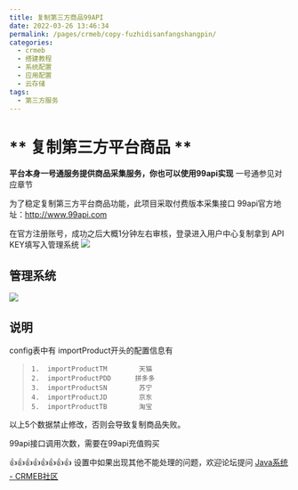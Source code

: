 ```yaml
---
title: 复制第三方商品99API
date: 2022-03-26 13:46:34
permalink: /pages/crmeb/copy-fuzhidisanfangshangpin/
categories:
  - crmeb
  - 搭建教程
  - 系统配置
  - 应用配置
  - 云存储
tags:
  - 第三方服务
---
```

# ** 复制第三方平台商品 **

**平台本身一号通服务提供商品采集服务，你也可以使用99api实现**
一号通参见对应章节

为了稳定复制第三方平台商品功能，此项目采取付费版本采集接口
99api官方地址：http://www.99api.com

在官方注册账号，成功之后大概1分钟左右审核，登录进入用户中心复制拿到 API KEY填写入管理系统
![](https://cdn.jsdelivr.net/gh/xbdazz/mypic/img/202112221643465.png)

## 管理系统

![](https://cdn.jsdelivr.net/gh/xbdazz/mypic/img/202112221643466.png)

## 说明
config表中有 importProduct开头的配置信息有
>     1.  importProductTM        天猫
>     2.  importProductPDD      拼多多
>     3.  importProductSN        苏宁
>     4.  importProductJD        京东
>     5.  importProductTB        淘宝

以上5个数据禁止修改，否则会导致复制商品失败。

99api接口调用次数，需要在99api充值购买

👍👍👍👍👍👍👍👍 设置中如果出现其他不能处理的问题，欢迎论坛提问 [Java系统 - CRMEB社区](https://q.crmeb.com/?categoryId=122&sequence=0)